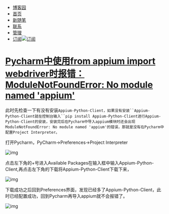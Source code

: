 - [博客园](https://www.cnblogs.com/)
- [首页](https://www.cnblogs.com/HuangXiaoJuan/)
- [新随笔](https://i.cnblogs.com/EditPosts.aspx?opt=1)
- [联系](https://msg.cnblogs.com/send/夏诗)
- [管理](https://i.cnblogs.com/)
- [订阅](javascript:void(0))[![订阅](https://www.cnblogs.com/skins/coffee/images/xml.gif)](https://www.cnblogs.com/HuangXiaoJuan/rss/)

# [Pycharm中使用from appium import webdriver时报错：ModuleNotFoundError: No module named 'appium'](https://www.cnblogs.com/HuangXiaoJuan/p/9548409.html)

此时先检查一下有没有安装`Appium-Python-Client，如果没有安装``Appium-Python-Client就在控制台输入``pip install Appium-Python-Client进行Appium-Python-Client的安装，安装完后在Pycharm中导入appium模块时还会出现ModuleNotFoundError: No module named 'appium'的错误，那就是没有在Pycharm中配置Project Interpreter。`

打开Pycharm，PyCharm->Preferences->Project Interpreter

![img](https://images2018.cnblogs.com/blog/1212127/201808/1212127-20180828150941170-1874055285.png)

点击左下角的+号进入Available Packages在输入框中输入Appium-Python-Client,再点击左下角的下载将Appium-Python-Client下载下来，

![img](https://images2018.cnblogs.com/blog/1212127/201808/1212127-20180828151213225-256552844.png)

下载成功之后回到Preferences界面，发现已经多了Appium-Python-Client，此时已经配置成功，回到Pycharm再导入appium就不会报错了。

![img](https://images2018.cnblogs.com/blog/1212127/201808/1212127-20180828151224065-2097311180.png)

 